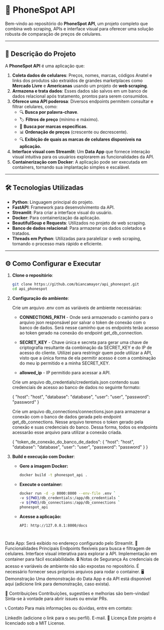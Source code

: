 # 📱 **PhoneSpot API**

Bem-vindo ao repositório do **PhoneSpot API**, um projeto completo que combina web scraping, APIs e interface visual para oferecer uma solução robusta de comparação de preços de celulares.

---

## 🚀 **Descrição do Projeto**

A **PhoneSpot API** é uma aplicação que:
1. **Coleta dados de celulares**: Preços, nomes, marcas, códigos Anatel e links dos produtos são extraídos de grandes marketplaces como **Mercado Livre** e **Americanas** usando um projeto de **web scraping**.
2. **Armazena e trata dados**: Esses dados são salvos em um banco de dados relacional após tratamento, prontos para serem consumidos.
3. **Oferece uma API poderosa**: Diversos endpoints permitem consultar e filtrar celulares, como:
   - 🔍 **Busca por palavra-chave**.
   - 🏷️ **Filtros de preço** (mínimo e máximo).
   - 📑 **Busca por marcas específicas**.
   - 📊 **Ordenação de preços** (crescente ou decrescente).
   - 🔍 **Exibição de quais as marcas de celulares disponíveis na aplicação.**
4. **Interface visual com Streamlit**: Um **Data App** que fornece interação visual intuitiva para os usuários explorarem as funcionalidades da API.
5. **Containerização com Docker**: A aplicação pode ser executada em containers, tornando sua implantação simples e escalável.

---

## 🛠️ **Tecnologias Utilizadas**

- **Python**: Linguagem principal do projeto.
- **FastAPI**: Framework para desenvolvimento da API.
- **Streamlit**: Para criar a interface visual do usuário.
- **Docker**: Para containerização da aplicação.
- **BeautifulSoup e Requests**: Utilizados no projeto de web scraping.
- **Banco de dados relacional**: Para armazenar os dados coletados e tratados.
- **Threads em Python**: Utilizadas para paralelizar o web scraping, tornando o processo mais rápido e eficiente.

---

## ⚙️ **Como Configurar e Executar**

1. **Clone o repositório**:
   ```bash
   git clone https://github.com/biancamayor/api_phonespot.git
   cd api_phonespot

2. **Configuração do ambiente**:
   
   Crie um arquivo .env com as variáveis de ambiente necessárias:

   - **CONNECTIONS_PATH** - Onde será armazenado o caminho para o arquivo json responsável por salvar o token de conexão com o banco de dados. Será nesse caminho que os endpoints terão acesso ao token gerado na conexão do endpoint get_db_connection.
   
   - **SECRET_KEY** - Chave única e secreta para gerar uma chave de criptografia resultante da combinação da SECRET_KEY e do IP de acesso do cliente. Utilizei para restringir quem pode utilizar a API, visto que a única forma de ela permitir acesso é com a combinação do meu ip permitido e a minha SECRET_KEY.

   - **allowed_ip** - IP permitido para acessar a API.

   Crie um arquivo db_credentials/credentials.json contendo suas credenciais de acesso ao banco de dados no seguinte formato:

   {
    "host": "host",
    "database": "database",
    "user": "user",
    "password": "password"
   }

   Crie um arquivo db_connections/connections.json para armazenar a conexão com o banco de dados gerada pelo endpoint get_db_connections. Nesse arquivo teremos o token gerado pela conexão e suas credenciais do banco. Dessa forma, todos os endpoints acessarão esse arquivo para utilizar a conexão criada.

   {
    "token_de_conexão_do_banco_de_dados": {
        "host": "host",
        "database": "database",
        "user": "user",
        "password": "password"
      }
   }


3. **Build e execução com Docker**:
   - **Gere a imagem Docker:**
      ```bash
      docker build -t phonespot_api .

   - **Execute o container:**
      ```bash
      docker run -d -p 8000:8000 --env-file .env `
      -v ${PWD}/db_credentials:/app/db_credentials `
      -v ${PWD}/db_connections:/app/db_connections `
      phonespot_api

   - **Acesse a aplicação:**
      ```bash
      API: http://127.0.0.1:8000/docs




Data App: Será exibido no endereço configurado pelo Streamlit.
🌟 Funcionalidades Principais
Endpoints flexíveis para busca e filtragem de celulares.
Interface visual interativa para explorar a API.
Implementação em container para fácil escalabilidade.
🔒 Notas de Segurança
As credenciais de acesso e variáveis de ambiente não são expostas no repositório. É necessário fornecer seus próprios arquivos para rodar o container.
🖥️ Demonstração
Uma demonstração do Data App e da API está disponível aqui (adicione link para demonstração, caso exista).

🤝 Contribuições
Contribuições, sugestões e melhorias são bem-vindas! Sinta-se à vontade para abrir issues ou enviar PRs.

📞 Contato
Para mais informações ou dúvidas, entre em contato:

LinkedIn (adicione o link para o seu perfil).
E-mail.
📝 Licença
Este projeto é licenciado sob a MIT License.




